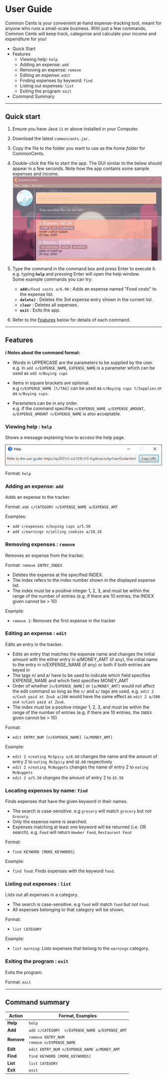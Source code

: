 # User Guide

Common Cents is your convenient at-hand expense-tracking tool, meant for anyone who runs a small-scale business. With just a few commands, Common Cents will keep track, categorise and calculate your income and expenditure for you!

* Quick Start
* Features
  * Viewing help: `help`
  * Adding an expense: `add`
  * Removing an expense: `remove`
  * Editing an expense: `edit`
  * Finding expenses by keyword: `find`
  * Listing out expenses: `list`
  * Exiting the program: `exit`
* Command Summary

--------------------------------------------------------------------------------------------------------------------

## Quick start

1. Ensure you have Java `11` or above installed in your Computer.

1. Download the latest `commoncents.jar`.

1. Copy the file to the folder you want to use as the _home folder_ for CommonCents.

1. Double-click the file to start the app. The GUI similar to the below should appear in a few seconds. Note how the app contains some sample expenses and income.<br>
   ![Ui](images/Ui.png)

1. Type the command in the command box and press Enter to execute it. e.g. typing **`help`** and pressing Enter will open the help window.<br>
   Some example commands you can try:

   * **`add`**`n/Food costs a/6.90` : Adds an expense named "Food costs" to the expense list.
   * **`delete`**`3` : Deletes the 3rd expense entry shown in the current list.
   * **`clear`** : Deletes all expenses.
   * **`exit`** : Exits the app.

1. Refer to the [Features](#features) below for details of each command.

--------------------------------------------------------------------------------------------------------------------

## Features

<div markdown="block" class="alert alert-info">

**:information_source: Notes about the command format:**<br>

* Words in UPPERCASE are the parameters to be supplied by the user.<br>
  e.g. in `add n/EXPENSE_NAME`, `EXPENSE_NAME` is a parameter which can be used as `add n/Buying cups`

* Items in square brackets are optional.<br>
  e.g `n/EXPENSE_NAME [t/TAG]` can be used as `n/Buying cups t/Supplies` or as `n/Buying cups`.

* Parameters can be in any order.<br>
  e.g. if the command specifies `n/EXPENSE_NAME a/EXPENSE_AMOUNT`, `a/EXPENSE_AMOUNT n/EXPENSE_NAME` is also acceptable.


</div>

### Viewing help : `help`

Shows a message explaning how to access the help page.

![help message](images/helpMessage.png)

Format: `help`


### Adding an expense: `add`

Adds an expense to the tracker.

Format: `add c/CATEGORY n/EXPENSE_NAME a/EXPENSE_AMT`

Examples:
* `add c/expenses n/buying cups a/5.50`
* `add c/earnings n/selling cookies a/10.10`


### Removing expenses : `remove`

Removes an expense from the tracker.

Format: `remove ENTRY_INDEX`

* Deletes the expense at the specified INDEX.
* The index refers to the index number shown in the displayed expense list.
* The index must be a positive integer 1, 2, 3, and must be within the range of the number of entries (e.g. if there are 10 entries, the INDEX given cannot be > 10)

Example:
* `remove 1`: Removes the first expense in the tracker


### Editing an expense : `edit`

Edits an entry in the tracker.

* Edits an entry that matches the expense name and changes the initial amount with the either entry in a/MONEY_AMT (if any), the initial name to the entry in n/EXPENSE_NAME (if any) or both if both entries are keyed in
* The tags n/ and a/ have to be used to indicate which field specifies EXPENSE_NAME and which field specifies MONEY_AMT
* Order of whether `[n/EXPENSE_NAME]` or `[a/MONEY_AMT]` would not affect the edit command so long as the `n/` and `a/` tags are used, e.g. `edit 2 n/Cash paid at Zouk a/200` would have the same effect as `edit 2 a/200 and n/Cash paid at Zouk`.
* The index must be a positive integer 1, 2, 3, and must be within the range of the number of entries (e.g. if there are 10 entries, the `INDEX` given cannot be > 10)

Format:
* `edit ENTRY_NUM [n/EXPENSE_NAME] [a/MONEY_AMT]`


Example:
* `edit 2 n/eating McSpicy a/8.60` changes the name and the amount of entry 2 to `eating McSpicy` and `$8.60` respectively
* `edit 2 n/eating McNuggets` changes the name of entry 2 to `eating McNuggets`
* `edit 2 a/5.50` changes the amount of entry 2 to `$5.50`


### Locating expenses by name: `find`

Finds expenses that have the given keyword in their names.

* The search is case-sensitive. e.g `grocery` will match `grocery` but not `Grocery`.
* Only the expense name is searched.
* Expenses matching at least one keyword will be returned (i.e. OR search). e.g. `Food` will return `Hawker Food`, `Restaurant Food`

Format:
* `find KEYWORD [MORE_KEYWORDS]`

Example:
* `find food`: Finds expenses with the keyword `food`.


### Listing out expenses : `list`

Lists out all expenses in a category.

* The search is case-sensitive. e.g `food` will match `food` but not `Food`.
* All expenses belonging to that category will be shown.

Format:
* `list CATEGORY`

Example:
* `list earning`: Lists expenses that belong to the `earnings` category.

### Exiting the program : `exit`

Exits the program.

Format: `exit`

--------------------------------------------------------------------------------------------------------------------

## Command summary

Action | Format, Examples
--------|------------------
**Help** | `help`
**Add** | `add c/CATEGORY  n/EXPENSE_NAME a/EXPENSE_AMT`
**Remove** | `remove ENTRY_NUM`<br>`remove n/EXPENSE_NAME`
**Edit** | `edit ENTRY_NUM n/EXPENSE_NAME a/MONEY_AMT`
**Find** | `find KEYWORD [MORE_KEYWORDS]`
**List** | `list CATEGORY`
**Exit** | `exit`
